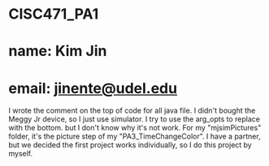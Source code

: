 # CISC471_PA1

# name: Kim Jin
# email: jinente@udel.edu

I wrote the comment on the top of code for all java file. I didn't bought the Meggy Jr device, so I just use simulator.
I try to use the arg_opts to replace with the bottom. but I don't know why it's not work.
For my "mjsimPictures" folder, it's the picture step of my "PA3_TimeChangeColor".
I have a partner, but we decided the first project works individually, so I do this project by myself.

